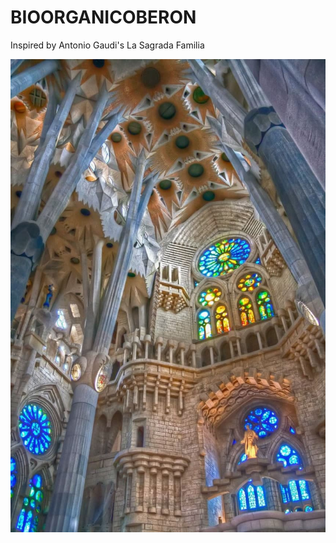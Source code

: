 # BIOORGANICOBERON

Inspired by Antonio Gaudi's La Sagrada Familia

![La Sagrada Familia Interior Photo](1.jpg)
